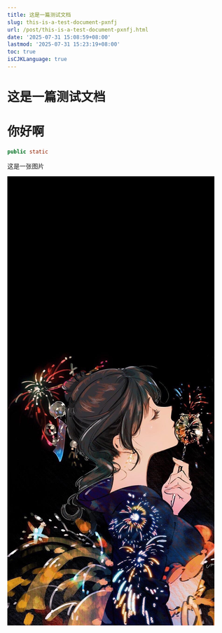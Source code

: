 ```yaml
---
title: 这是一篇测试文档
slug: this-is-a-test-document-pxnfj
url: /post/this-is-a-test-document-pxnfj.html
date: '2025-07-31 15:08:59+08:00'
lastmod: '2025-07-31 15:23:19+08:00'
toc: true
isCJKLanguage: true
---
```


# 这是一篇测试文档

# 你好啊

```java
public static
```

这是一张图片

​![IMG_1192](https://raw.githubusercontent.com/kxx/k-pic/main/img/20250731151410.jpg "屏保")​

‍
